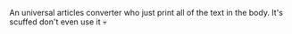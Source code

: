 An universal articles converter who just print all of the text in the body.
It's scuffed don't even use it 💀